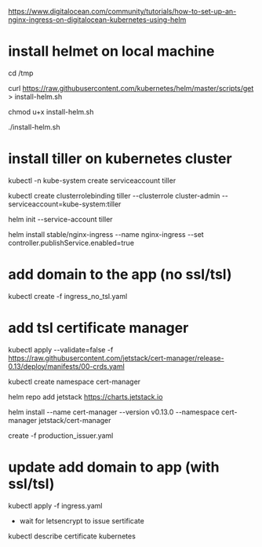 https://www.digitalocean.com/community/tutorials/how-to-set-up-an-nginx-ingress-on-digitalocean-kubernetes-using-helm

# install helmet on local machine

cd /tmp

curl https://raw.githubusercontent.com/kubernetes/helm/master/scripts/get > install-helm.sh

chmod u+x install-helm.sh

./install-helm.sh

# install tiller on kubernetes cluster

kubectl -n kube-system create serviceaccount tiller

kubectl create clusterrolebinding tiller --clusterrole cluster-admin --serviceaccount=kube-system:tiller

helm init --service-account tiller


helm install stable/nginx-ingress --name nginx-ingress --set controller.publishService.enabled=true

# add domain to the app (no ssl/tsl)

kubectl create -f ingress_no_tsl.yaml


# add tsl certificate manager

kubectl apply --validate=false -f https://raw.githubusercontent.com/jetstack/cert-manager/release-0.13/deploy/manifests/00-crds.yaml

kubectl create namespace cert-manager


helm repo add jetstack https://charts.jetstack.io

helm install --name cert-manager --version v0.13.0 --namespace cert-manager jetstack/cert-manager

create -f production_issuer.yaml


# update add domain to app (with ssl/tsl)

kubectl apply -f ingress.yaml

* wait for letsencrypt to issue sertificate 

kubectl describe certificate kubernetes